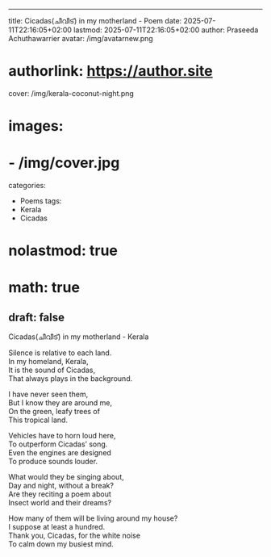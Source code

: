  ---
title: Cicadas(ചീവീട്) in my motherland - Poem
date: 2025-07-11T22:16:05+02:00
lastmod: 2025-07-11T22:16:05+02:00
author: Praseeda Achuthawarrier
avatar: /img/avatarnew.png
# authorlink: https://author.site
cover: /img/kerala-coconut-night.png
# images:
#   - /img/cover.jpg
categories:
  - Poems
tags:
  - Kerala
  - Cicadas
# nolastmod: true
# math: true
draft: false
---

Cicadas(ചീവീട്) in my motherland - Kerala

<!--more-->

Silence is relative to each land.  
In my homeland, Kerala,  
It is the sound of Cicadas,  
That always plays in the background.  

I have never seen them,  
But I know they are around me,  
On the green, leafy trees of  
This tropical land.  

Vehicles have to horn loud here,  
To outperform Cicadas’ song.  
Even the engines are designed  
To produce sounds louder.  

What would they be singing about,  
Day and night, without a break?  
Are they reciting a poem about  
Insect world and their dreams?  

How many of them will be living around my house?  
I suppose at least a hundred.  
Thank you, Cicadas, for the white noise  
To calm down my busiest mind.  
